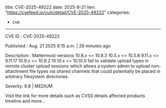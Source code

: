  
title: CVE-2025-49222
date: 2025-8-21
lien: "https://cvefeed.io/vuln/detail/CVE-2025-49222"
categories:
  - cve
---

CVE ID : CVE-2025-49222

Published :  Aug. 21
2025
8:15 a.m. | 28 minutes ago

Description : Mattermost versions 10.8.x <= 10.8.3
10.5.x <= 10.5.8
9.11.x <= 9.11.17
10.9.x <= 10.9.2
10.10.x <= 10.10.0 fail to validate upload types in remote cluster upload sessions which allows a system admin to upload non-attachment file types via shared channels that could potentially be placed in arbitrary filesystem directories.

Severity: 6.8 | MEDIUM

Visit the link for more details
such as CVSS details
affected products
timeline
and more...
